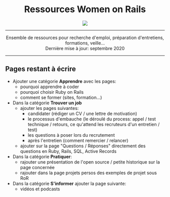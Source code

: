 <div align="center">
  <h1>Ressources Women on Rails</h1>

  <img src="https://avatars1.githubusercontent.com/u/16294438?s=200&v=4">
  
---

 Ensemble de ressources pour recherche d'emploi, préparation d'entretiens, formations, veille...<br>
 Dernière mise à jour: septembre 2020
 
---
</div>


## Pages restant à écrire
- Ajouter une catégorie **Apprendre** avec les pages: 
  - pourquoi apprendre à coder
  - pourquoi choisir Ruby on Rails
  - comment se former (sites, formation...)
- Dans la catégorie **Trouver un job**
  - ajouter les pages suivantes:
    - candidater (rédiger un CV / une lettre de motivation)
    - le processus d'embauche (le déroulé du process: appel / test technique / retours, ce qu'attend les recruteurs d'un entretien / test)
    - les questions à poser lors du recrutement
    - après l'entretien (comment remercier / relancer)
   - ajouter sur la page "Questions / Réponses" directement des questions en Ruby, Rails, SQL, Active Records
- Dans la catégorie **Pratiquer**:
  - rajouter une présentation de l'open source / petite historique sur la page concernée
  - rajouter dans la page projets persos des exemples de projet sous RoR
- Dans la catégorie **S'informer** ajouter la page suivante:
  - vidéos et podcasts
  
